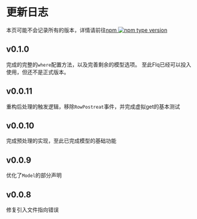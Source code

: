 # 更新日志

本页可能不会记录所有的版本，详情请前往[npm ![npm type version](https://badgen.net/npm/v/flq)](https://www.npmjs.com/package/flq)

## v0.1.0

完成的完整的`where`配置方法，以及完善剩余的模型选项。
至此Flq已经可以投入使用，但还不是正式版本。

## v0.0.11

重构后处理的触发逻辑，移除`RowPostreat`事件，并完成虚拟get的基本测试

## v0.0.10

完成预处理的实现，至此已完成模型的基础功能

## v0.0.9

优化了`Model`的部分声明

## v0.0.8

修复引入文件指向错误